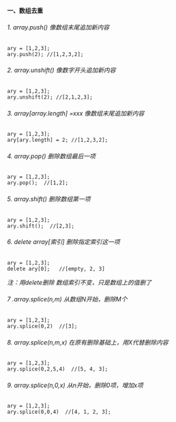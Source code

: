 #### 一、数组去重
###### 1. array.push() 像数组末尾追加新内容
    ary = [1,2,3];
    ary.push(2); //[1,2,3,2];
###### 2. array.unshift() 像数字开头追加新内容
    ary = [1,2,3];
    ary.unshift(2); //[2,1,2,3];  
###### 3. array[array.length] =xxx 像数组末尾追加新内容  
	ary = [1,2,3];
    ary[ary.length] = 2; //[1,2,3,2];
###### 4. array.pop() 删除数组最后一项  
	ary = [1,2,3];
    ary.pop();  //[1,2];
###### 5. array.shift() 删除数组第一项  
	ary = [1,2,3];
    ary.shift();  //[2,3];
###### 6. delete array[索引] 删除指定索引这一项
	ary = [1,2,3];
	delete ary[0];   //[empty, 2, 3]
  *注：用delete删除 数组索引不变，只是数组上的值删了*
###### 7 .array.splice(n,m) 从数组N开始，删除M个
	ary = [1,2,3];
    ary.splice(0,2)  //[3];
###### 8. array.splice(n,m,x) 在原有删除基础上，用X代替删除内容
	ary = [1,2,3];
    ary.splice(0,2,5,4)  //[5, 4, 3];
###### 9. array.splice(n,0,x) 从n开始，删除0项，增加x项
	ary = [1,2,3];   
    ary.splice(0,0,4)  //[4, 1, 2, 3];                            
        
 
 
